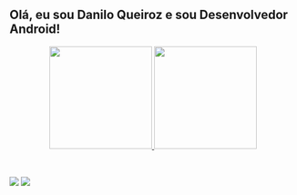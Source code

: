 ## Olá, eu sou Danilo Queiroz e sou Desenvolvedor Android! 
<div align="center">
  <a href="https://github.com/daniloqueirooz">
  <img height="180em" src="https://github-readme-stats.vercel.app/api?username=daniloqueirooz&show_icons=true&theme=dark&include_all_commits=true&count_private=true"/>
  <img height="180em" src="https://github-readme-stats.vercel.app/api/top-langs/?username=daniloqueirooz&layout=compact&langs_count=7&theme=dark"/>
</div>
<div style="display: inline_block"><br>
 
</div>
  
  ##
 
<div> 
  
  <a href = "mailto:danilodequeirozq@gmail.com"><img src="https://img.shields.io/badge/-Gmail-%23333?style=for-the-badge&logo=gmail&logoColor=white" target="_blank"></a>
  <a href="https://www.linkedin.com/in/daniloqueirozp/" target="_blank"><img src="https://img.shields.io/badge/-LinkedIn-%230077B5?style=for-the-badge&logo=linkedin&logoColor=white" target="_blank"></a> 
 
 
</div>
